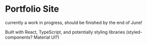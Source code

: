 # Portfolio Site

currently a work in progress, should be finished by the end of June!

Built with React, TypeScript, and potentially styling libraries (styled-components? Material UI?)

